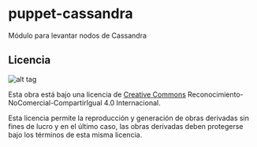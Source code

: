 puppet-cassandra
================

Módulo para levantar nodos de Cassandra

## Licencia

![alt tag](https://i.creativecommons.org/l/by-nc-sa/4.0/88x31.png)

Esta obra está bajo una licencia de [Creative Commons](http://creativecommons.org/licenses/by-nc-sa/4.0/) Reconocimiento-NoComercial-CompartirIgual 4.0 Internacional. 

Esta licencia permite la reproducción y generación de obras derivadas sin fines de lucro y en el último caso, las obras derivadas deben protegerse bajo los términos de esta misma licencia.

